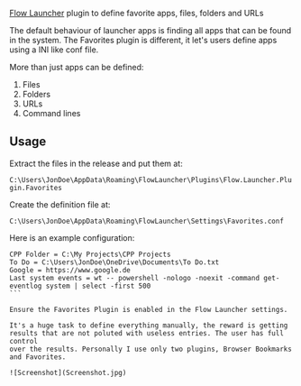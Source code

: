 ﻿
[Flow Launcher](https://flow-launcher.github.io/#/) plugin to
define favorite apps, files, folders and URLs

The default behaviour of launcher apps is finding all apps that
can be found in the system. The Favorites plugin is different,
it let's users define apps using a INI like conf file.

More than just apps can be defined:

1. Files
2. Folders
3. URLs
4. Command lines

## Usage

Extract the files in the release and put them at:

`C:\Users\JonDoe\AppData\Roaming\FlowLauncher\Plugins\Flow.Launcher.Plugin.Favorites`

Create the definition file at:

`C:\Users\JonDoe\AppData\Roaming\FlowLauncher\Settings\Favorites.conf`

Here is an example configuration:

````
CPP Folder = C:\My Projects\CPP Projects
To Do = C:\Users\JonDoe\OneDrive\Documents\To Do.txt
Google = https://www.google.de
Last system events = wt -- powershell -nologo -noexit -command get-eventlog system | select -first 500
```

Ensure the Favorites Plugin is enabled in the Flow Launcher settings.

It's a huge task to define everything manually, the reward is getting
results that are not poluted with useless entries. The user has full control
over the results. Personally I use only two plugins, Browser Bookmarks
and Favorites.

![Screenshot](Screenshot.jpg)
